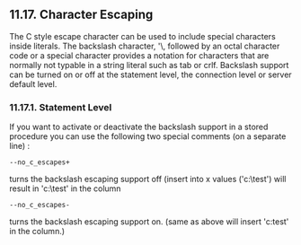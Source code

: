 <div>

<div>

<div>

<div>

## 11.17. Character Escaping

</div>

</div>

</div>

The C style escape character can be used to include special characters
inside literals. The backslash character, '\\, followed by an octal
character code or a special character provides a notation for characters
that are normally not typable in a string literal such as tab or crlf.
Backslash support can be turned on or off at the statement level, the
connection level or server default level.

<div>

<div>

<div>

<div>

### 11.17.1. Statement Level

</div>

</div>

</div>

If you want to activate or deactivate the backslash support in a stored
procedure you can use the following two special comments (on a separate
line) :

``` programlisting
--no_c_escapes+
```

turns the backslash escaping support off (insert into x values
('c:\test') will result in 'c:\test' in the column

``` programlisting
--no_c_escapes-
```

turns the backslash escaping support on. (same as above will insert
'c:test' in the column.)

</div>

</div>
